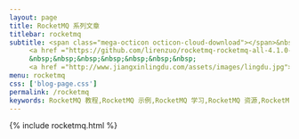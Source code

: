 ```yaml
---
layout: page
title: RocketMQ 系列文章
titlebar: rocketmq
subtitle: <span class="mega-octicon octicon-cloud-download"></span>&nbsp;&nbsp;
     <a href ="https://github.com/lirenzuo/rocketmq-rocketmq-all-4.1.0-incubating">更多 RocketMQ 精选课程 ， <font color="#EB9439">点我</font>查看！</a><br/>
     &nbsp;&nbsp;&nbsp;&nbsp;&nbsp;&nbsp;&nbsp;
     <a href ="http://www.jiangxinlingdu.com/assets/images/lingdu.jpg">关注公众号：<font color="#00FF00">匠心零度</font>，进群交流。</a>
menu: rocketmq
css: ['blog-page.css']
permalink: /rocketmq
keywords: RocketMQ 教程,RocketMQ 示例,RocketMQ 学习,RocketMQ 资源,RocketMQ 源码分析,RocketMQ 常见问题
---
```


{% include rocketmq.html %}